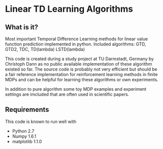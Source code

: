 Linear TD Learning Algorithms
=============================

What is it?
-----------
Most important Temporal Difference Learning methods for linear value function
prediction implemented in python. Included algorithms: GTD, GTD2, TDC, TD(lambda)
LSTD(lambda)

This code is created during a study project at TU Darmstadt, Germany by
Christoph Dann as no public available implementation of these algorithm existed 
so far. The source code is probably not very efficient but should be
a fair reference implementation for reinforcement learning methods in finite
MDPs and can be helpful for learning these algorithms or own experiments.

In addition to pure algorithm some toy MDP examples and experiment settings are
imcluded that are often used in scientific papers.

Requirements
------------
This code is known to run well with
* Python 2.7
* Numpy 1.6.1
* matplotlib 1.1.0